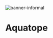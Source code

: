 ![banner-informal](https://user-images.githubusercontent.com/43354103/232226819-467fea1f-de8b-4383-af5b-d9ef000287f7.JPG)
# Aquatope
